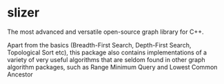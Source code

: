 slizer
======
The most advanced and versatile open-source graph library for C++.

Apart from the basics (Breadth-First Search, Depth-First Search, Topological Sort etc), this package also contains implementations of a variety of very useful algorithms that are seldom found in other graph algorithm packages, such as Range Minimum Query and Lowest Common Ancestor
